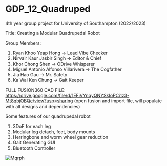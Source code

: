 # GDP_12_Quadruped
4th year group project for University of Southampton (2022/2023)

Title: Creating a Modular Quadrupedal Robot

Group Members:
1) Ryan Khoo Yeap Hong                     -> Lead Vibe Checker
2) Nirvair Kaur Jasbir Singh               -> Editor & Chief
3) Khor Chong Shen                         -> ODrive Whisperer
4) Miguel Antonio Alfonso Villarivera      -> The Cogfather
5) Jia Hao Gau                             -> Mr. Safety
6) Ka Wai Ken Chung                        -> Gait Keeper
 
 FULL FUSION360 CAD FILE: https://drive.google.com/file/d/1EFiVYnqyQNYSkIoPCi1z3-Mt8qbjOBQe/view?usp=sharing
 (open fusion and import file, will populate with all designs and dependencies)
 
 Some features of our quadrupedal robot
 1. 3DoF for each leg
 2. Modular leg detach, feet, body mounts
 3. Herringbone and worm wheel gear reduction
 4. Gait Generating GUI
 5. Bluetooth Controller
 
![Mqrph](https://user-images.githubusercontent.com/126471020/234148053-d1bc1ae1-c1b4-4b26-9985-4fd17144a047.jpg)
